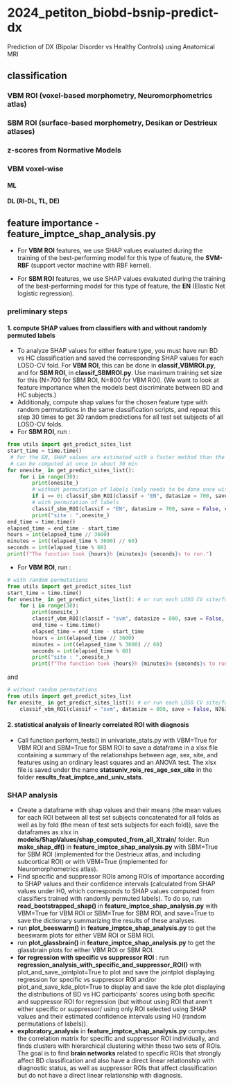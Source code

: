 # 2024_petiton_biobd-bsnip-predict-dx
Prediction of DX (Bipolar Disorder vs Healthy Controls) using Anatomical MRI

## classification
### VBM ROI (voxel-based morphometry, Neuromorphometrics atlas)
### SBM ROI (surface-based morphometry, Desikan or Destrieux atlases)
### z-scores from Normative Models
### VBM voxel-wise 
#### ML
#### DL (RI-DL, TL, DE)



## feature importance - feature_imptce_shap_analysis.py

- For **VBM ROI** features, we use SHAP values evaluated during the training of the best-performing model for this type of feature, the **SVM-RBF** (support vector machine with RBF kernel).

- For **SBM ROI** features, we use SHAP values evaluated during the training of the best-performing model for this type of feature, the **EN** (Elastic Net logistic regression).

### preliminary steps
#### 1. compute SHAP values from classifiers with and without randomly permuted labels
- To analyze SHAP values for either feature type, you must have run BD vs HC classification and saved the corresponding SHAP values for each LOSO-CV fold.
For **VBM ROI**, this can be done in **classif_VBMROI.py**, and for **SBM ROI**, in **classif_SBMROI.py**. Use maximum training set size for this (N=700 for SBM ROI, N=800 for VBM ROI). (We want to look at feature importance when the models best discriminate between BD and HC subjects.)
- Additionaly, compute shap values for the chosen feature type with random permutations in the same classification scripts, and repeat this step 30 times to get 30 random predictions for all test set subjects of all LOSO-CV folds.
- For **SBM ROI**, run : 
```python
from utils import get_predict_sites_list 
start_time = time.time()
 # for the EN, SHAP values are estimated with a faster method than the SVM-RBF, so SHAP values for all folds 
 # can be computed at once in about 30 min
for onesite_ in get_predict_sites_list():
    for i in range(30):
        print(onesite_)
        # without permutation of labels (only needs to be done once without permutations)
        if i == 0: classif_sbm_ROI(classif = "EN", datasize = 700, save = False, compute_shap=True, random_labels=False, onesite=onesite_) 
        # with permutation of labels
        classif_sbm_ROI(classif = "EN", datasize = 700, save = False, compute_shap=True, random_labels=True, onesite=onesite_) 
        print("site : ",onesite_)
end_time = time.time()
elapsed_time = end_time - start_time
hours = int(elapsed_time // 3600)
minutes = int((elapsed_time % 3600) // 60)
seconds = int(elapsed_time % 60)
print(f"The function took {hours}h {minutes}m {seconds}s to run.") 
```
- For **VBM ROI**, run : 
```python
# with random permutations 
from utils import get_predict_sites_list 
start_time = time.time()
for onesite_ in get_predict_sites_list(): # or run each LOSO CV site/fold separately (about 2h computation type by fold)
    for i in range(30):
        print(onesite_)
        classif_vbm_ROI(classif = "svm", datasize = 800, save = False, N763=False, compute_shap=True, random_labels=True, onesite=onesite_) 
        end_time = time.time()
        elapsed_time = end_time - start_time
        hours = int(elapsed_time // 3600)
        minutes = int((elapsed_time % 3600) // 60)
        seconds = int(elapsed_time % 60)
        print("site : ",onesite_)
        print(f"The function took {hours}h {minutes}m {seconds}s to run.") 
```
and
```python
# without random permutations 
from utils import get_predict_sites_list 
for onesite_ in get_predict_sites_list(): # or run each LOSO CV site/fold separately (about 2h computation type by fold)
    classif_vbm_ROI(classif = "svm", datasize = 800, save = False, N763=False, compute_shap=True, random_labels=False, onesite=onesite_) 
```
#### 2. statistical analysis of linearly correlated ROI with diagnosis
- Call function perform_tests() in univariate_stats.py with VBM=True for VBM ROI and SBM=True for SBM ROI to save a
dataframe in a xlsx file containing a summary of the relationships between age, sex, site, and features using an ordinary least squares and an ANOVA test. The xlsx file is saved under the name **statsuniv_rois_res_age_sex_site** in the folder **results_feat_imptce_and_univ_stats**.

### SHAP analysis
- Create a dataframe with shap values and their means (the mean values for each ROI between all test set subjects concatenated for all folds as well as by fold (the mean of test sets subjects for each fold)), save the dataframes as xlsx in **models/ShapValues/shap_computed_from_all_Xtrain/** folder. Run **make_shap_df()** in **feature_imptce_shap_analysis.py** with SBM=True for SBM ROI (implemented for the Destrieux atlas, and including subcortical ROI) or with VBM=True (implemented for Neuromorphometrics atlas).
- Find specific and suppressor ROIs among ROIs of importance according to SHAP values and their confidence intervals (calculated from SHAP values under H0, which corresponds to SHAP values computed from classifiers trained with randomly permuted labels). To do so, run **read_bootstrapped_shap()** in **feature_imptce_shap_analysis.py** with VBM=True for VBM ROI or SBM=True for SBM ROI, and save=True to save the dictionary summarizing the results of these analyses.
- run **plot_beeswarm()** in **feature_imptce_shap_analysis.py** to get the beeswarm plots for either VBM ROI or SBM ROI.
- run **plot_glassbrain()** in **feature_imptce_shap_analysis.py** to get the glassbrain plots for either VBM ROI or SBM ROI.
- **for regression with specific vs suppressor ROI** : run **regression_analysis_with_specific_and_suppressor_ROI()** with plot_and_save_jointplot=True to plot and save the jointplot displaying regression for specific vs suppressor ROI and/or plot_and_save_kde_plot=True to display and save the kde plot displaying the distributions of BD vs HC participants' scores using both specific and suppressor ROI for regression (but without using ROI that aren't either specific or suppressor/ using only ROI selected using SHAP values and their estimated confidence intervals using H0 (random permutations of labels)).
- **exploratory_analysis** in **feature_imptce_shap_analysis.py** computes the correlation matrix for specific and suppressor ROI individually, and finds clusters with hierarchical clustering within these two sets of ROIs. The goal is to find **brain networks** related to specific ROIs that strongly affect BD classification and also have a direct linear relationship with diagnostic status, as well as suppressor ROIs that affect classification but do not have a direct linear relationship with diagnosis.